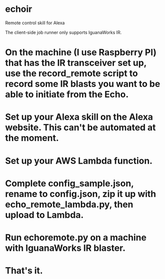 # echoir
Remote control skill for Alexa

The client-side job runner only supports IguanaWorks IR.
# On the machine (I use Raspberry PI) that has the IR transceiver set up, use the record_remote script to record some IR blasts you want to be able to initiate from the Echo.
# Set up your Alexa skill on the Alexa website. This can't be automated at the moment.
# Set up your AWS Lambda function.
# Complete config_sample.json, rename to config.json, zip it up with echo_remote_lambda.py, then upload to Lambda.
# Run echoremote.py on a machine with IguanaWorks IR blaster.
# That's it.